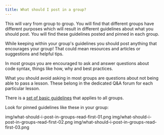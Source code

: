 ```yaml
---
title: What should I post in a group?
---
```


This will vary from group to group. You will find that different groups have different purposes which will result in different guidelines about what you should post. You will find these guidelines posted and pinned in each group.

While keeping within your group's guidelines you should post anything that encourages your group! That could mean resources and articles or suggestions and helpful tips. 

In most groups you are encouraged to ask and answer questions about code syntax, things like how, why and best practices.

What you should avoid asking in most groups are questions about not being able to pass a lesson. These belong in the dedicated Q&A forum for each particular lesson.

There is a [set of basic guidelines](http://www.codecademy.com/docs/forum_guidelines) that applies to all groups.

Look for pinned guidelines like these in your group:

img/what-should-i-post-in-groups-read-first-01.png
img/what-should-i-post-in-groups-read-first-02.png
img/what-should-i-post-in-groups-read-first-03.png
